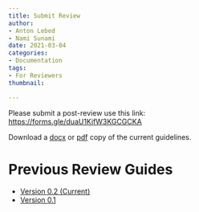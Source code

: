 ```yaml
---
title: Submit Review
author:
- Anton Lebed
- Nami Sunami
date: 2021-03-04
categories:
- Documentation
tags:
- For Reviewers
thumbnail: 

---
```

Please submit a post-review use this link: https://forms.gle/duaU1KifW3KGCGCKA

Download a [docx](/uploads/reviewing-guide-v0-2.docx) or [pdf](/uploads/reviewing-guide-v0-2.pdf) copy of the current guidelines.

# Previous Review Guides

* [Version 0.2 (Current)](/uploads/reviewing-guide-v0-2.pdf)
* [Version 0.1](https://app.forestry.io/sites/ohm6gpw1ucd5rg/body-media//uploads/reviewing-guide-v0-1.pdf)
